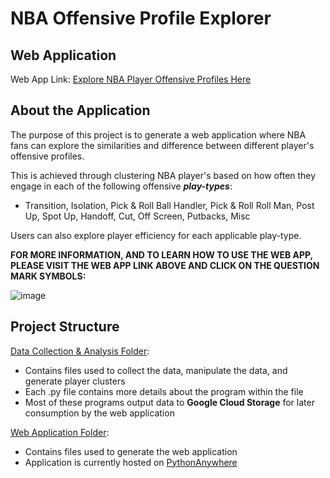 # NBA Offensive Profile Explorer

## Web Application
Web App Link: [Explore NBA Player Offensive Profiles Here](http://nmrankin0.pythonanywhere.com/)

## About the Application
The purpose of this project is to generate a web application where NBA fans can explore the similarities and difference between different player's offensive profiles.

This is achieved through clustering NBA player's based on how often they engage in each of the following offensive _**play-types**_:  
- Transition, Isolation, Pick & Roll Ball Handler, Pick & Roll Roll Man, Post Up, Spot Up, Handoff, Cut, Off Screen, Putbacks, Misc

Users can also explore player efficiency for each applicable play-type.

**FOR MORE INFORMATION, AND TO LEARN HOW TO USE THE WEB APP, PLEASE VISIT THE WEB APP LINK ABOVE AND CLICK ON THE QUESTION MARK SYMBOLS:**

![image](https://user-images.githubusercontent.com/45741484/211229197-2e29ad91-0f0d-4f05-9f84-228d74185142.png)


## Project Structure
[Data Collection & Analysis Folder](https://github.com/nmrankin0/NBAOffensiveProfile/tree/main/DataCollectionAndAnalysis):

- Contains files used to collect the data, manipulate the data, and generate player clusters
- Each .py file contains more details about the program within the file
- Most of these programs output data to **Google Cloud Storage** for later consumption by the web application

[Web Application Folder](https://github.com/nmrankin0/NBAOffensiveProfile/tree/main/WebApplication):

- Contains files used to generate the web application
- Application is currently hosted on [PythonAnywhere](https://www.pythonanywhere.com/)
